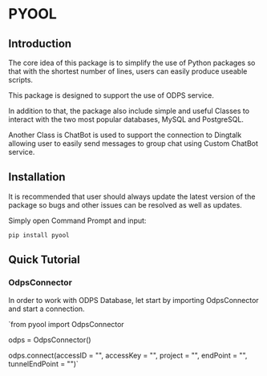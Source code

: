 # PYOOL

## Introduction

The core idea of this package is to simplify the use of Python packages 
so that with the shortest number of lines, users can easily produce useable scripts. 

This package is designed to support the use of ODPS service. 

In addition to that, the package also include simple and useful Classes to interact 
with the two most popular databases, MySQL and PostgreSQL. 

Another Class is ChatBot is used to support the connection to Dingtalk allowing user to easily send messages to group chat using Custom ChatBot service.
  
## Installation

It is recommended that user should always update the latest version of the package so bugs 
and other issues can be resolved as well as updates. 

Simply open Command Prompt and input:

`pip install pyool`

  
## Quick Tutorial 
### OdpsConnector
In order to work with ODPS Database, let start by importing OdpsConnector and start a connection. 

`from pyool import OdpsConnector

odps = OdpsConnector()

odps.connect(accessID = "", accessKey = "", project = "", endPoint = "", tunnelEndPoint = "")`

